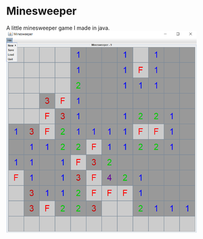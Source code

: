# Minesweeper
A little minesweeper game I made in java.
![Screenshot](./images/Minesweeper-Screenshot.png)
